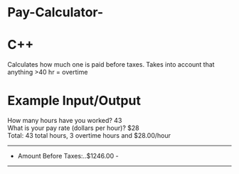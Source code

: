 # Pay-Calculator-
# C++
Calculates how much one is paid before taxes. Takes into account that anything >40 hr = overtime
# Example Input/Output
How many hours have you worked? 43                                                                       
What is your pay rate (dollars per hour)? $28                                                            
Total: 43 total hours, 3 overtime hours and $28.00/hour                                                  
                                                                                                         
---------------------------------                                                                        
- Amount Before Taxes:..$1246.00 -                                                                       
---------------------------------  
